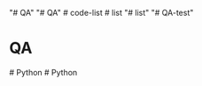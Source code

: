 "# QA" 
"# QA" 
#   c o d e - l i s t  
 #   l i s t  
 "# list" 
"# QA-test" 
# QA
#   P y t h o n  
 # Python
